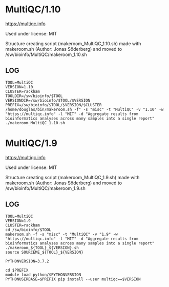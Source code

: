 MultiQC/1.10
========================

<https://multiqc.info>

Used under license:
MIT

Structure creating script (makeroom_MultiQC_1.10.sh) made with makeroom.sh (Author: Jonas Söderberg) and moved to /sw/bioinfo/MultiQC/makeroom_1.10.sh

LOG
---

    TOOL=MultiQC
    VERSION=1.10
    CLUSTER=rackham
    TOOLDIR=/sw/bioinfo/$TOOL
    VERSIONDIR=/sw/bioinfo/$TOOL/$VERSION
    PREFIX=/sw/bioinfo/$TOOL/$VERSION/$CLUSTER
    /home/douglas/bin/makeroom.sh -f" -s "misc" -t "MultiQC" -v "1.10" -w "https://multiqc.info" -l "MIT" -d "Aggregate results from bioinformatics analyses across many samples into a single report"
    ./makeroom_MultiQC_1.10.sh
MultiQC/1.9
========================

<https://multiqc.info>

Used under license:
MIT

Structure creating script (makeroom_MultiQC_1.9.sh) made with makeroom.sh (Author: Jonas Söderberg) and moved to /sw/bioinfo/MultiQC/makeroom_1.9.sh

LOG
---

    TOOL=MultiQC
    VERSION=1.9
    CLUSTER=rackham
    cd /sw/bioinfo/$TOOL
    makeroom.sh -f -s "misc" -t "MultiQC" -v "1.9" -w "https://multiqc.info" -l "MIT" -d "Aggregate results from bioinformatics analyses across many samples into a single report"
    ./makeroom_${TOOL}_${VERSION}.sh
    source SOURCEME_${TOOL}_${VERSION}

    PYTHONVERSION=3.7.2

    cd $PREFIX
    module load python/$PYTHONVERSION
    PYTHONUSERBASE=$PREFIX pip install --user multiqc==$VERSION

